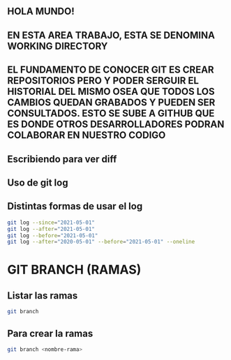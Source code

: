 ## HOLA MUNDO!
## EN ESTA AREA TRABAJO, ESTA SE DENOMINA WORKING DIRECTORY
## EL FUNDAMENTO DE CONOCER GIT ES CREAR REPOSITORIOS PERO Y PODER SERGUIR EL HISTORIAL DEL MISMO OSEA QUE TODOS LOS CAMBIOS QUEDAN GRABADOS Y PUEDEN SER CONSULTADOS. ESTO SE SUBE A GITHUB QUE ES DONDE OTROS DESARROLLADORES PODRAN COLABORAR EN NUESTRO CODIGO


## Escribiendo para ver diff
## Uso de git log
## Distintas formas de usar el log

```sh
git log --since="2021-05-01"
git log --after="2021-05-01"
git log --before="2021-05-01"
git log --after="2020-05-01" --before="2021-05-01" --oneline
```

# GIT BRANCH (RAMAS)

## Listar las ramas

```sh
git branch
```

## Para crear la ramas

```sh
git branch <nombre-rama>
```